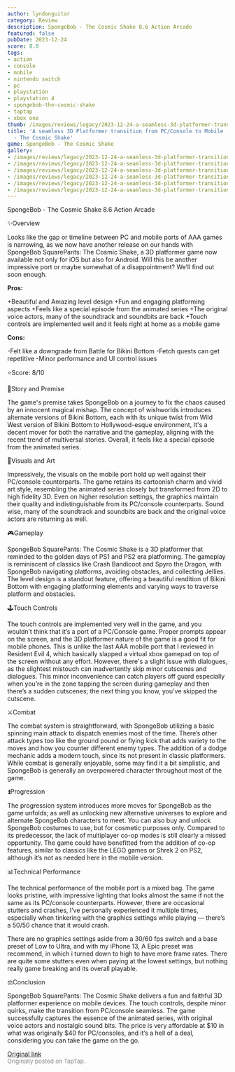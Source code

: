 ```yaml
---
author: lyndonguitar
category: Review
description: SpongeBob - The Cosmic Shake 8.6 Action Arcade
featured: false
pubDate: 2023-12-24
score: 8.0
tags:
- action
- console
- mobile
- nintendo switch
- pc
- playstation
- playstation 4
- spongebob-the-cosmic-shake
- taptap
- xbox one
thumb: /images/reviews/legacy/2023-12-24-a-seamless-3d-platformer-transition-from-pcconsole-to-mobile--review-spongebob---the-cosm-0.avif
title: 'A seamless 3D Platformer transition from PC/Console to Mobile | Review: SpongeBob
  - The Cosmic Shake'
game: SpongeBob - The Cosmic Shake
gallery:
- /images/reviews/legacy/2023-12-24-a-seamless-3d-platformer-transition-from-pcconsole-to-mobile--review-spongebob---the-cosm-0.avif
- /images/reviews/legacy/2023-12-24-a-seamless-3d-platformer-transition-from-pcconsole-to-mobile--review-spongebob---the-cosm-1.avif
- /images/reviews/legacy/2023-12-24-a-seamless-3d-platformer-transition-from-pcconsole-to-mobile--review-spongebob---the-cosm-2.avif
- /images/reviews/legacy/2023-12-24-a-seamless-3d-platformer-transition-from-pcconsole-to-mobile--review-spongebob---the-cosm-3.avif
- /images/reviews/legacy/2023-12-24-a-seamless-3d-platformer-transition-from-pcconsole-to-mobile--review-spongebob---the-cosm-4.avif
- /images/reviews/legacy/2023-12-24-a-seamless-3d-platformer-transition-from-pcconsole-to-mobile--review-spongebob---the-cosm-5.avif
---
```

SpongeBob - The Cosmic Shake
8.6
Action
Arcade

✨Overview

Looks like the gap or timeline between PC and mobile ports of AAA games is narrowing, as we now have another release on our hands with SpongeBob SquarePants: The Cosmic Shake, a 3D platformer game now available not only for iOS but also for Android. Will this be another impressive port or maybe somewhat of a disappointment? We’ll find out soon enough.


**Pros:**


+Beautiful and Amazing level design
+Fun and engaging platforming aspects
+Feels like a special episode from the animated series
+The original voice actors, many of the soundtrack and soundbits are back
+Touch controls are implemented well and it feels right at home as a mobile game


**Cons:**


-Felt like a downgrade from Battle for Bikini Bottom
-Fetch quests can get repetitive
-Minor performance and UI control issues

⭐️Score: 8/10

📖Story and Premise

The game's premise takes SpongeBob on a journey to fix the chaos caused by an innocent magical mishap. The concept of wishworlds introduces alternate versions of Bikini Bottom, each with its unique twist from Wild West version of Bikini Bottom to Hollywood-esque environment, It's a decent mover for both the narrative and the gameplay, aligning with the recent trend of multiversal stories. Overall, it feels like a special episode from the animated series.

🎨Visuals and Art

Impressively, the visuals on the mobile port hold up well against their PC/console counterparts. The game retains its cartoonish charm and vivid art style, resembling the animated series closely but transformed from 2D to high fidelity 3D. Even on higher resolution settings, the graphics maintain their quality and indistinguishable from its PC/console counterparts. Sound wise, many of the soundtrack and soundbits are back and the original voice actors are returning as well.

🎮Gameplay

SpongeBob SquarePants: The Cosmic Shake is a 3D platformer that reminded to the golden days of PS1 and PS2 era platforming. The gameplay is reminiscent of classics like Crash Bandicoot and Spyro the Dragon, with SpongeBob navigating platforms, avoiding obstacles, and collecting Jellies. The level design is a standout feature, offering a beautiful rendition of Bikini Bottom with engaging platforming elements and varying ways to traverse platform and obstacles.

🕹Touch Controls

The touch controls are implemented very well in the game, and you wouldn’t think that it’s a port of a PC/Console game. Proper prompts appear on the screen, and the 3D platformer nature of the game is a good fit for mobile phones. This is unlike the last AAA mobile port that I reviewed in Resident Evil 4, which basically slapped a virtual xbox gamepad on top of the screen without any effort. However, there's a slight issue with dialogues, as the slightest mistouch can inadvertently skip minor cutscenes and dialogues. This minor inconvenience can catch players off guard especially when you’re in the zone tapping the screen during gameplay and then there’s a sudden cutscenes; the next thing you know, you’ve skipped the cutscene.

⚔️Combat

The combat system is straightforward, with SpongeBob utilizing a basic spinning main attack to dispatch enemies most of the time. There’s other attack types too like the ground pound or flying kick that adds variety to the moves and how you counter different enemy types. The addition of a dodge mechanic adds a modern touch, since its not present in classic platformers. While combat is generally enjoyable, some may find it a bit simplistic, and SpongeBob is generally an overpowered character throughout most of the game.

⏫Progression

The progression system introduces more moves for SpongeBob as the game unfolds; as well as unlocking new alternative universes to explore and alternate SpongeBob characters to meet. You can also buy and unlock SpongeBob costumes to use, but for cosmetic purposes only. Compared to its predecessor, the lack of multiplayer co-op modes is still clearly a missed opportunity. The game could have benefitted from the addition of co-op features, similar to classics like the LEGO games or Shrek 2 on PS2, although it’s not as needed here in the mobile version.

📊Technical Performance

The technical performance of the mobile port is a mixed bag. The game looks pristine, with impressive lighting that looks almost the same if not the same as its PC/console counterparts. However, there are occasional stutters and crashes, I’ve personally experienced it multiple times, especially when tinkering with the graphics settings while playing — there’s a 50/50 chance that it would crash.

There are no graphics settings aside from a 30/60 fps switch and a base preset of Low to Ultra, and with my iPhone 13, A Epic preset was recommend, in which i turned down to high to have more frame rates. There are quite some stutters even when paying at the lowest settings, but nothing really game breaking and its overall playable.

⚖️Conclusion

SpongeBob SquarePants: The Cosmic Shake delivers a fun and faithful 3D platformer experience on mobile devices. The touch controls, despite minor quirks, make the transition from PC/console seamless. The game successfully captures the essence of the animated series, with original voice actors and nostalgic sound bits. The price is very affordable at $10 in what was originally $40 for PC/consoles, and it’s a hell of a deal, considering you can take the game on the go.

[Original link](https://www.taptap.io/post/6698734)<br><span style="font-size: 0.95em; color: #888;">Originally posted on TapTap.</span>